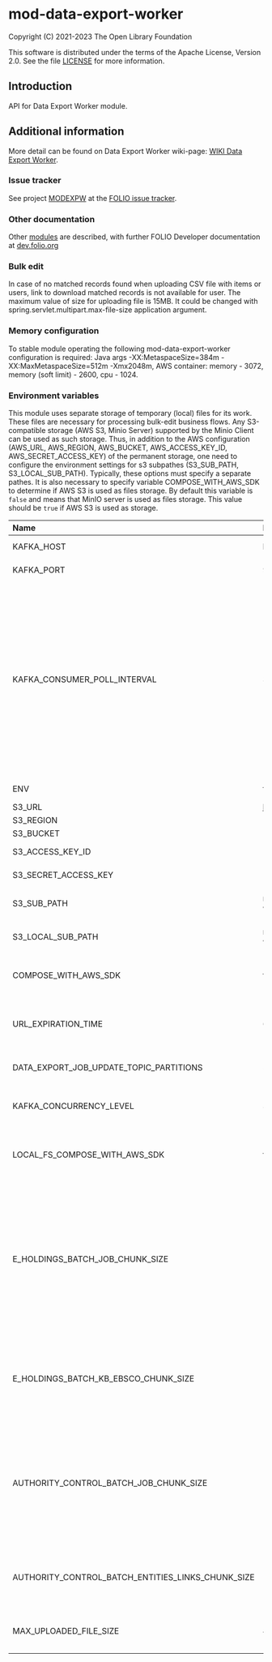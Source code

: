 # mod-data-export-worker

Copyright (C) 2021-2023 The Open Library Foundation

This software is distributed under the terms of the Apache License,
Version 2.0. See the file [LICENSE](LICENSE) for more information.

## Introduction
API for Data Export Worker module.

## Additional information
More detail can be found on Data Export Worker wiki-page: [WIKI Data Export Worker](https://wiki.folio.org/pages/viewpage.action?pageId=52134948).

### Issue tracker
See project [MODEXPW](https://issues.folio.org/browse/MODEXPW)
at the [FOLIO issue tracker](https://dev.folio.org/guidelines/issue-tracker).

### Other documentation
Other [modules](https://dev.folio.org/source-code/#server-side) are described,
with further FOLIO Developer documentation at
[dev.folio.org](https://dev.folio.org/)

### Bulk edit
In case of no matched records found when uploading CSV file with items or users, link to download matched records is not available for user.
The maximum value of size for uploading file is 15MB. It could be changed with spring.servlet.multipart.max-file-size application argument.

### Memory configuration
To stable module operating the following mod-data-export-worker configuration is required: Java args -XX:MetaspaceSize=384m -XX:MaxMetaspaceSize=512m -Xmx2048m,
AWS container: memory - 3072, memory (soft limit) - 2600, cpu - 1024.

### Environment variables
This module uses separate storage of temporary (local) files for its work. These files are necessary for processing bulk-edit business flows. 
Any S3-compatible storage (AWS S3, Minio Server) supported by the Minio Client can be used as such storage. Thus, in addition to the 
AWS configuration (AWS_URL, AWS_REGION, AWS_BUCKET, AWS_ACCESS_KEY_ID, AWS_SECRET_ACCESS_KEY) of the permanent storage, 
one need to configure the environment settings for s3 subpathes (S3_SUB_PATH, S3_LOCAL_SUB_PATH). 
Typically, these options must specify a separate pathes.
It is also necessary to specify variable COMPOSE_WITH_AWS_SDK to determine if AWS S3 is used as files storage. By default this variable is `false` and means that MinIO server is used as files storage.
This value should be `true` if AWS S3 is used as storage.

| Name                                              | Default value                 | Description                                                                                                                                                                                           |
|:--------------------------------------------------|:------------------------------|:------------------------------------------------------------------------------------------------------------------------------------------------------------------------------------------------------|
| KAFKA_HOST                                        | localhost                     | Kafka broker hostname                                                                                                                                                                                 |
| KAFKA_PORT                                        | 9092                          | Kafka broker port                                                                                                                                                                                     |
| KAFKA_CONSUMER_POLL_INTERVAL                      | 3600000                       | Max interval before next poll. If long record processing is in place and interval exceeded then consumer will be kicked out of the group and another consumer will start processing the same message. |
| ENV                                               | folio                         | Environment name                                                                                                                                                                                      |
| S3_URL                                            | http://127.0.0.1:9000/        | AWS url                                                                                                                                                                                               |
| S3_REGION                                         | -                             | AWS region                                                                                                                                                                                            |
| S3_BUCKET                                         | -                             | AWS bucket                                                                                                                                                                                            |
| S3_ACCESS_KEY_ID                                  | -                             | AWS access key                                                                                                                                                                                        |
| S3_SECRET_ACCESS_KEY                              | -                             | AWS secret key                                                                                                                                                                                        |
| S3_SUB_PATH                                       | mod-data-export-worker/remote | S3 subpath for files for files storage                                                                                                                                                                |
| S3_LOCAL_SUB_PATH                                 | mod-data-export-worker/local  | S3 subpath for local files storage                                                                                                                                                                    |
| COMPOSE_WITH_AWS_SDK                              | false                         | Specify if AWS S3 is used as files storage                                                                                                                                                            |
| URL_EXPIRATION_TIME                               | 604800                        | Presigned url expiration time (in seconds)                                                                                                                                                            |
| DATA_EXPORT_JOB_UPDATE_TOPIC_PARTITIONS           | 50                            | Number of partitions for topic                                                                                                                                                                        |
| KAFKA_CONCURRENCY_LEVEL                           | 30                            | Concurrency level of kafka listener                                                                                                                                                                   |
| LOCAL_FS_COMPOSE_WITH_AWS_SDK                     | false                         | Specify if AWS S3 is used as local files storage                                                                                                                                                      |
| E_HOLDINGS_BATCH_JOB_CHUNK_SIZE                   | 100                           | Specify chunk size for eHoldings export job which will be used to query data from kb-ebsco, write to database, read from database and write to file                                                   |
| E_HOLDINGS_BATCH_KB_EBSCO_CHUNK_SIZE              | 100                           | Amount to retrieve per request to mod-kb-ebsco-java (100 is max acceptable value)                                                                                                                     |
| AUTHORITY_CONTROL_BATCH_JOB_CHUNK_SIZE            | 100                           | Specify chunk size for authority control export job which will be used to query data from entities-links, and write to file                                                                           |
| AUTHORITY_CONTROL_BATCH_ENTITIES_LINKS_CHUNK_SIZE | 100                           | Amount to retrieve per request to mod-entities-links                                                                                                                                                  |
| MAX_UPLOADED_FILE_SIZE                            | 40MB                          | Specifies multipart upload file size                                                                                                                                                                  |
